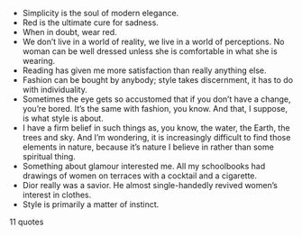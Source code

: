  - Simplicity is the soul of modern elegance.
 - Red is the ultimate cure for sadness.
 - When in doubt, wear red.
 - We don’t live in a world of reality, we live in a world of perceptions. No woman can be well dressed unless she is comfortable in what she is wearing.
 - Reading has given me more satisfaction than really anything else.
 - Fashion can be bought by anybody; style takes discernment, it has to do with individuality.
 - Sometimes the eye gets so accustomed that if you don’t have a change, you’re bored. It’s the same with fashion, you know. And that, I suppose, is what style is about.
 - I have a firm belief in such things as, you know, the water, the Earth, the trees and sky. And I’m wondering, it is increasingly difficult to find those elements in nature, because it’s nature I believe in rather than some spiritual thing.
 - Something about glamour interested me. All my schoolbooks had drawings of women on terraces with a cocktail and a cigarette.
 - Dior really was a savior. He almost single-handedly revived women’s interest in clothes.
 - Style is primarily a matter of instinct.

11 quotes